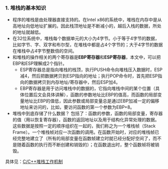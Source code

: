 ### 1. 堆栈的基本知识
+ 程序的堆栈是由处理器直接支持的。在Intel x86的系统中，堆栈在内存中是从高地址向低地址扩展的。因此栈顶地址是不断减小的，越后入栈的数据，所处的地址就越低。
+ 在32位系统中，堆栈每个数据单元的大小为4字节。小于等于4字节的数据，比如字节、字、双字和布尔型，在堆栈中都是占4个字节的；大于4字节的数据在堆栈中占4字节整数倍的空间。
+ 和堆栈的操作相关的两个寄存器是**EBP寄存器**和**ESP寄存器**，本文中，可以把EBP和ESP理解成2个指针。     
    + ESP寄存器总是指向堆栈的栈顶，执行PUSH命令向堆栈压入数据时，ESP减4，然后把数据拷贝到ESP指向的地址；执行POP命令时，首先把ESP指向的数据拷贝到内存地址/寄存器中，然后ESP加4。
    + EBP寄存器是用于访问堆栈中的数据的，它指向堆栈中间的某个位置（具体位置后文会具体讲解），函数的参数地址比EBP的值高，而函数的局部变量地址比EBP的值低，因此参数或局部变量总是通过EBP加减一定的偏移地址来访问的，比如，要访问函数的第一个参数为EBP+8。
+ 堆栈中到底存储了什么数据？ 包括了：函数的参数，函数的局部变量，寄存器的值（用以恢复寄存器），函数的返回地址以及用于结构化异常处理的数据。这些数据是按照一定的顺序组织在一起的，我们称之为一个堆栈帧（Stack Frame）。一个堆栈帧对应一次函数的调用。在函数开始时，对应的堆栈帧已经完整地建立了（所有的局部变量在函数帧建立时就已经分配好空间了，而不是随着函数的执行而不断创建和销毁的）；在函数退出时，整个函数帧将被销毁。

具体见：[C/C++堆栈工作机制](https://segmentfault.com/a/1190000038292644)